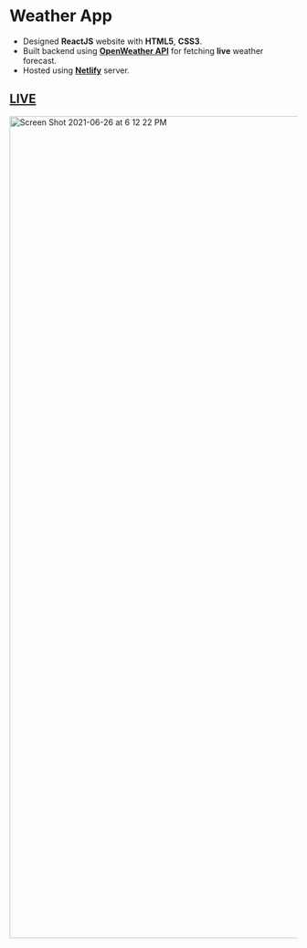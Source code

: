# Weather App

* Designed **ReactJS** website with **HTML5**, **CSS3**.
* Built backend using  **[OpenWeather API](https://openweathermap.org/api)** for fetching **live** weather forecast.
* Hosted using **[Netlify](https://www.netlify.com/)** server.

## [LIVE](https://weather-app-khabibkh.netlify.app/)

<img width="1440" alt="Screen Shot 2021-06-26 at 6 12 22 PM" src="https://user-images.githubusercontent.com/74743176/123532790-2609a600-d6c5-11eb-9e3f-cd770f545714.png">




